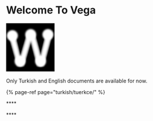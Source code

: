 # Welcome To Vega

![](.gitbook/assets/wega.png)

Only Turkish and English documents are available for now.

{% page-ref page="turkish/tuerkce/" %}



\*\*\*\*

\*\*\*\*

